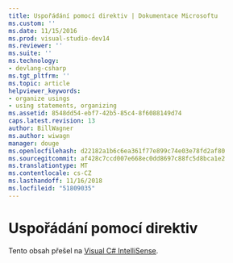 ```yaml
---
title: Uspořádání pomocí direktiv | Dokumentace Microsoftu
ms.custom: ''
ms.date: 11/15/2016
ms.prod: visual-studio-dev14
ms.reviewer: ''
ms.suite: ''
ms.technology:
- devlang-csharp
ms.tgt_pltfrm: ''
ms.topic: article
helpviewer_keywords:
- organize usings
- using statements, organizing
ms.assetid: 8548dd54-ebf7-42b5-85c4-8f6088149d74
caps.latest.revision: 13
author: BillWagner
ms.author: wiwagn
manager: douge
ms.openlocfilehash: d22182a1b6c6ea361f77e899c74e03e78fd2af80
ms.sourcegitcommit: af428c7ccd007e668ec0dd8697c88fc5d8bca1e2
ms.translationtype: MT
ms.contentlocale: cs-CZ
ms.lasthandoff: 11/16/2018
ms.locfileid: "51809035"
---
```

# <a name="organizing-using-directives"></a>Uspořádání pomocí direktiv
Tento obsah přešel na [Visual C# IntelliSense](../ide/visual-csharp-intellisense.md).